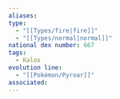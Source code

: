 ```yaml
---
aliases: 
type:
  - "[[Types/fire|fire]]"
  - "[[Types/normal|normal]]"
national dex number: 667
tags:
  - Kalos
evolution line:
  - "[[Pokémon/Pyroar]]"
associated: 
---
```

